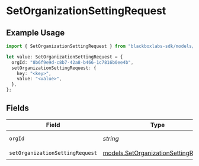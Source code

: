 # SetOrganizationSettingRequest

## Example Usage

```typescript
import { SetOrganizationSettingRequest } from "blackboxlabs-sdk/models/operations";

let value: SetOrganizationSettingRequest = {
  orgId: "8b6f9e9d-c8b7-42a8-b466-1c7816b0ee4b",
  setOrganizationSettingRequest: {
    key: "<key>",
    value: "<value>",
  },
};
```

## Fields

| Field                                                                                 | Type                                                                                  | Required                                                                              | Description                                                                           |
| ------------------------------------------------------------------------------------- | ------------------------------------------------------------------------------------- | ------------------------------------------------------------------------------------- | ------------------------------------------------------------------------------------- |
| `orgId`                                                                               | *string*                                                                              | :heavy_check_mark:                                                                    | Organization ID                                                                       |
| `setOrganizationSettingRequest`                                                       | [models.SetOrganizationSettingRequest](../../models/setorganizationsettingrequest.md) | :heavy_check_mark:                                                                    | N/A                                                                                   |